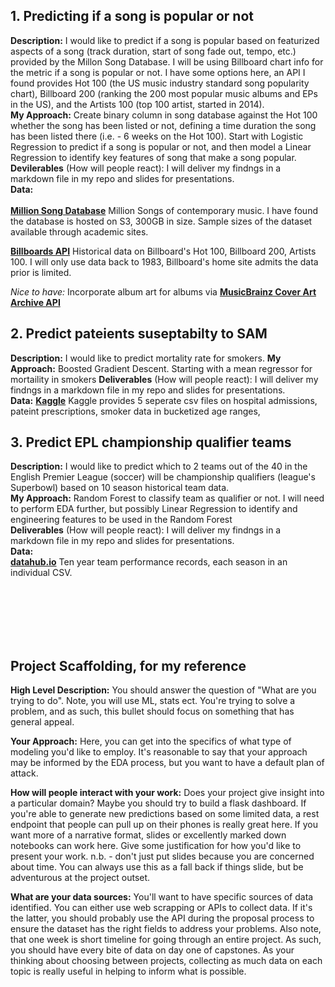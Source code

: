 ## 1. Predicting if a song is popular or not
**Description:** I would like to predict if a song is popular based on featurized aspects of a song (track duration, start of song fade out, tempo, etc.) provided by the Millon Song Database. I will be using Billboard chart info for the metric if a song is popular or not. I have some options here, an API I found provides Hot 100 (the US music industry standard song popularity chart), Billboard 200 (ranking the 200 most popular music albums and EPs in the US), and the Artists 100 (top 100 artist, started in 2014).<br>
**My Approach:** Create binary column in song database against the Hot 100 whether the song has been listed or not, defining a time duration the song has been listed there (i.e. - 6 weeks on the Hot 100). Start with Logistic Regression to predict if a song is popular or not, and then model a Linear Regression to identify key features of song that make a song popular.<br>
**Devilerables** (How will people react): I will deliver my findngs in a markdown file in my repo and slides for presentations.<br>
**Data:**<br><br>
[__Million Song Database__](http://millionsongdataset.com/)
Million Songs of contemporary music. I have found the database is hosted on S3, 300GB in size. Sample sizes of the dataset available through academic sites. 

[__Billboards API__](https://rapidapi.com/LDVIN/api/billboard-api/endpoints)
Historical data on Billboard's Hot 100, Billboard 200, Artists 100. I will only use data back to 1983, Billboard's home site admits the data prior is limited.

*Nice to have:* Incorporate album art for albums via [__MusicBrainz Cover Art Archive API__](https://musicbrainz.org/doc/Cover_Art_Archive/API)

## 2. Predict pateients suseptabilty to SAM
**Description:** I would like to predict mortality rate for smokers. 
**My Approach:** Boosted Gradient Descent. Starting with a mean regressor for mortaility in smokers
**Deliverables** (How will people react): I will deliver my findngs in a markdown file in my repo and slides for presentations.<br>
**Data:**
[__Kaggle__](https://www.kaggle.com/nhs/tobacco-use)
Kaggle provides 5 seperate csv files on hospital admissions, pateint prescriptions, smoker data in bucketized age ranges,

## 3. Predict EPL championship qualifier teams
**Description:** I would like to predict which to 2 teams out of the 40 in the English Premier League (soccer) will be championship qualifiers (league's Superbowl) based on 10 season historical team data.<br>
**My Approach:** Random Forest to classify team as qualifier or not. I will need to perform EDA further, but possibly Linear Regression to identify and engineering features to be used in the Random Forest<br>
**Deliverables** (How will people react): I will deliver my findngs in a markdown file in my repo and slides for presentations.<br>
**Data:**<br>
[__datahub.io__](https://datahub.io/sports-data/english-premier-league#data)
Ten year team performance records, each season in an individual CSV.

<br><br><br>
<br><br>
## Project Scaffolding, for my reference 

**High Level Description:** You should answer the question of "What are you trying to do". Note, you will use ML, stats ect. You're trying to solve a problem, and as such, this bullet should focus on something that has general appeal.

**Your Approach:** Here, you can get into the specifics of what type of modeling you'd like to employ. It's reasonable to say that your approach may be informed by the EDA process, but you want to have a default plan of attack.

**How will people interact with your work:** Does your project give insight into a particular domain? Maybe you should try to build a flask dashboard. If you're able to generate new predictions based on some limited data, a rest endpoint that people can pull up on their phones is really great here. If you want more of a narrative format, slides or excellently marked down notebooks can work here. Give some justification for how you'd like to present your work. n.b. - don't just put slides because you are concerned about time. You can always use this as a fall back if things slide, but be adventurous at the project outset.

**What are your data sources:** You'll want to have specific sources of data identified. You can either use web scrapping or APIs to collect data. If it's the latter, you should probably use the API during the proposal process to ensure the dataset has the right fields to address your problems. Also note, that one week is short timeline for going through an entire project. As such, you should have every bite of data on day one of capstones. As your thinking about choosing between projects, collecting as much data on each topic is really useful in helping to inform what is possible.
